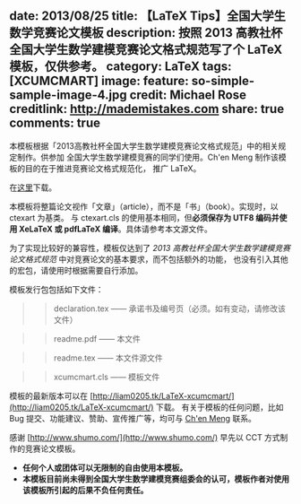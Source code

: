 date: 2013/08/25
title: 【LaTeX Tips】全国大学生数学竞赛论文模板
description: 按照 2013 高教社杯全国大学生数学建模竞赛论文格式规范写了个 LaTeX 模板，仅供参考。
category: LaTeX
tags: [XCUMCMART]
image:
  feature: so-simple-sample-image-4.jpg
  credit: Michael Rose
  creditlink: http://mademistakes.com
share: true
comments: true
---

本模板根据「2013高教社杯全国大学生数学建模竞赛论文格式规范」中的相关规定制作。供参加
全国大学生数学建模竞赛的同学们使用。Ch'en Meng 制作该模板的目的在于推进竞赛论文格式规范化，
推广 LaTeX。

<!--more-->

在[这里]({{site.url}}/attachment/xcumcmart/xcumcmart-Ver.1.00.00.zip)下载。

本模板将整篇论文视作「文章」（article），而不是「书」（book）。实现时，以 ctexart 为基类。
与 ctexart.cls 的使用基本相同，但**必须保存为 UTF8 编码并使用 XeLaTeX 或 pdfLaTeX 编译**。具体请参考本文源文件。

为了实现比较好的兼容性，模板仅达到了 *2013 高教社杯全国大学生数学建模竞赛论文格式规范* 中对竞赛论文的基本要求，而不包括额外的功能，
也没有引入其他的宏包，请使用时根据需要自行添加。

模板发行包包括如下文件：

>>declaration.tex —— 承诺书及编号页（必须。如有变动，请修改该文件）

>>readme.pdf —— 本文件

>>readme.tex —— 本文件源文件

>>xcumcmart.cls —— 模板文件

模板的最新版本可以在 [http://liam0205.tk/LaTeX-xcumcmart/](http://liam0205.tk/LaTeX-xcumcmart/) 下载。
有关于模板的任何问题，比如 Bug 提交、功能建议、赞助、宣传推广等，均可与 [Ch'en Meng](mailto:chenmeng0518+xcumcmart@gmail.com) 联系。

感谢 [http://www.shumo.com/](http://www.shumo.com/) 早先以 CCT 方式制作的竞赛论文模板。


* **任何个人或团体可以无限制的自由使用本模板。**
* **本模板目前尚未得到全国大学生数学建模竞赛组委会的认可，模板作者对使用该模板所引起的后果不负任何责任。**

